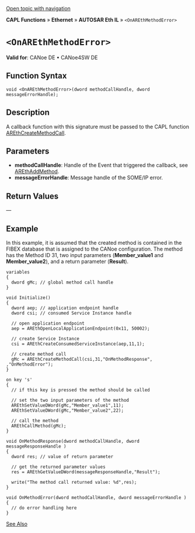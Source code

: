 [Open topic with navigation](../../../../../../CANoeDEFamily.htm#Topics/CAPLFunctions/IP/AUTOSARethIL/Functions/CAPLfunctionOnAREthMethodError.md)

**CAPL Functions** » **Ethernet** » **AUTOSAR Eth IL** » `<OnAREthMethodError>`

# `<OnAREthMethodError>`

**Valid for**: CANoe DE • CANoe4SW DE

## Function Syntax

```plaintext
void <OnAREthMethodError>(dword methodCallHandle, dword messageErrorHandle);
```

## Description

A callback function with this signature must be passed to the CAPL function [AREthCreateMethodCall](CAPLfunctionAREthCreateMethodCall.md).

## Parameters

- **methodCallHandle**: Handle of the Event that triggered the callback, see [AREthAddMethod](CAPLfunctionAREthAddMethod.md).
- **messageErrorHandle**: Message handle of the SOME/IP error.

## Return Values

—

## Example

In this example, it is assumed that the created method is contained in the FIBEX database that is assigned to the CANoe configuration. The method has the Method ID 31, two input parameters (**Member_value1** and **Member_value2**), and a return parameter (**Result**).

```plaintext
variables
{
  dword gMc; // global method call handle
}

void Initialize()
{
  dword aep; // application endpoint handle
  dword csi; // consumed Service Instance handle

  // open application endpoint
  aep = AREthOpenLocalApplicationEndpoint(0x11, 50002);

  // create Service Instance
  csi = AREthCreateConsumedServiceInstance(aep,11,1);

  // create method call
  gMc = AREthCreateMethodCall(csi,31,"OnMethodResponse", ,"OnMethodError");
}

on key 's'
{
  // if this key is pressed the method should be called

  // set the two input parameters of the method
  AREthSetValueDWord(gMc,"Member_value1",11);
  AREthSetValueDWord(gMc,"Member_value2",22);

  // call the method
  AREthCallMethod(gMc);
}

void OnMethodResponse(dword methodCallHandle, dword messageResponseHandle )
{
  dword res; // value of return parameter

  // get the returned parameter values
  res = AREthGetValueDWord(messageResponseHandle,"Result");

  write("The method call returned value: %d",res);
}

void OnMethodError(dword methodCallHandle, dword messageErrorHandle )
{
  // do error handling here
}
```

[See Also](javascript:void(0);)